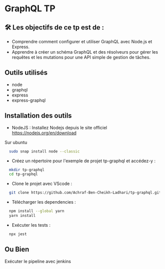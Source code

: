 
# GraphQL TP


## 🛠 Les objectifs de ce tp est de : 
*   Comprendre comment configurer et utiliser GraphQL avec Node.js et Express.
*   Apprendre à créer un schéma GraphQL et des résolveurs pour gérer les requêtes et les mutations pour une API simple de gestion de tâches.

## Outils utilisés

- node 
- graphql
- express
- express-graphql



## Installation des outils

-   NodeJS : Installez Nodejs depuis le site officiel https://nodejs.org/en/download

Sur ubuntu
```bash
  sudo snap install node --classic
```

-  Créez un répertoire pour l'exemple de projet tp-graphql et accédez-y :
```bash
  mkdir tp-graphql
  cd tp-graphql
```
-  Clone le projet avec VScode :
```bash
  git clone https://github.com/Achraf-Ben-Cheikh-Ladhari/tp-graphql.git
```
- Télécharger les dependencies : 
```bash
  npm install --global yarn
  yarn install
```
- Exécuter les tests : 
```bash
  npx jest
```
## Ou Bien

Exécuter le pipeline avec jenkins



